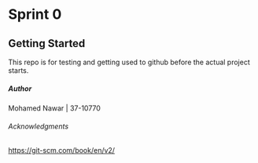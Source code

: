 # Sprint 0

## Getting Started
This repo is for testing and getting used to github before the actual project starts.

##### Author
Mohamed Nawar | 37-10770

###### Acknowledgments
https://git-scm.com/book/en/v2/
